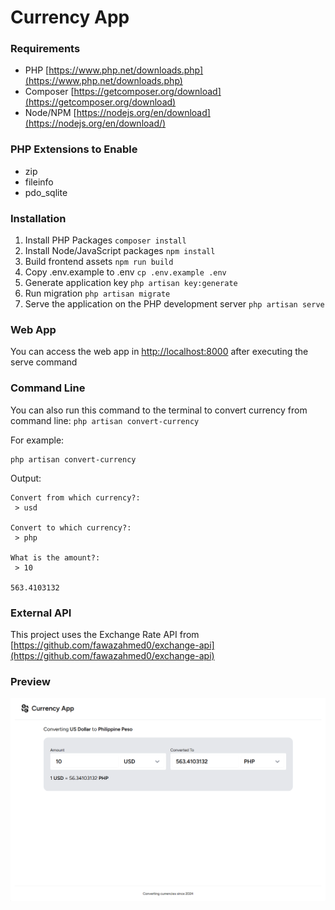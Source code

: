 # Currency App

### Requirements

-   PHP [https://www.php.net/downloads.php](https://www.php.net/downloads.php)
-   Composer [https://getcomposer.org/download](https://getcomposer.org/download)
-   Node/NPM [https://nodejs.org/en/download](https://nodejs.org/en/download/)

### PHP Extensions to Enable

-   zip
-   fileinfo
-   pdo_sqlite

### Installation

1. Install PHP Packages `composer install`
1. Install Node/JavaScript packages `npm install`
1. Build frontend assets `npm run build`
1. Copy .env.example to .env `cp .env.example .env`
1. Generate application key `php artisan key:generate`
1. Run migration `php artisan migrate`
1. Serve the application on the PHP development server `php artisan serve`

### Web App

You can access the web app in [http://localhost:8000](http://localhost:8000) after executing the serve command

### Command Line

You can also run this command to the terminal to convert currency from command line:
`php artisan convert-currency`

For example:

```
php artisan convert-currency
```

Output:

```
Convert from which currency?:
 > usd

Convert to which currency?:
 > php

What is the amount?:
 > 10

563.4103132
```

### External API

This project uses the Exchange Rate API from [https://github.com/fawazahmed0/exchange-api](https://github.com/fawazahmed0/exchange-api)

### Preview

![Preview](public/preview.png 'Landing Page')
